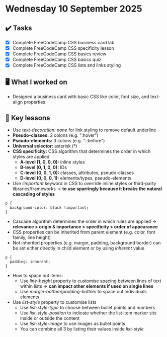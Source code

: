 # Wednesday 10 September 2025

## ✔️ Tasks

- [x] Complete FreeCodeCamp CSS business card lab
- [x] Complete FreeCodeCamp CSS specificity lesson
- [x] Complete FreeCodeCamp CSS basics review
- [x] Complete FreeCodeCamp CSS basics quiz
- [x] Complete FreeCodeCamp CSS lists and links styling

## 🖥️ What I worked on

- Designed a business card with basic CSS like color, font size, and text-align properties

## 📓 Key lessons

- Use _text-decoration: none_ for link styling to remove default underline
- **Pseudo-classes:** 2 colons (e.g. ":hover")
- **Pseudo-elements:** 3 colons (e.g. "::before")
- **Universal selector:** asterisk (*)
- **CSS specificity:** CSS algorithm that determines the order in which styles are applied
  - **A-level (1, 0, 0, 0):** inline styles
  - **B-level (0, 1, 0, 0):** IDs
  - **C-level (0, 0, 1, 0):** classes, attributes, pseudo-classes
  - **D-level (0, 0, 0, 1):** elements/types, pseudo-elements
- Use _!important_ keyword in CSS to override inline styles or third-party libraries/frameworks → **to use sparringly because it breaks the natural cascading of styles**
```
p {
  background-color: black !important;
}
```
- Cascade algorithm determines the order in which rules are applied → **relevance > origin & importance > specificity > order of appearance**
- CSS properties can be inherited from parent element (e.g. color, font family, line height)
- Not inherited properties (e.g. margin, padding, background border) can be set either directly in child element or by using _inherent_ value
```
p {
  padding: inherent;
}
```
- How to space out items:
  - Use _line-height_ property to customise spacing between lines of text within lists → **can impact other elements if used on single lines**
  - Use _margin-bottom_/_padding-bottom_ to space out individuals elements
- Use _list-style_ property to customise lists
  - Use _list-style-type_ to choose between bullet points and numbers
  - Use _list-style-position_ to indicate whether the list item marker sits inside or outside the content
  - Use _list-style-image_ to use images as bullet points
  - You can combine all 3 by listing their values inside _list-style_
